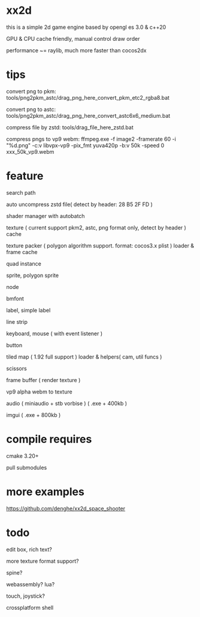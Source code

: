 # xx2d

this is a simple 2d game engine based by opengl es 3.0 & c++20

GPU & CPU cache friendly, manual control draw order

performance ~= raylib, much more faster than cocos2dx

# tips

convert png to pkm:
tools/png2pkm_astc/drag_png_here_convert_pkm_etc2_rgba8.bat

convert png to astc:
tools/png2pkm_astc/drag_png_here_convert_astc6x6_medium.bat

compress file by zstd:
tools/drag_file_here_zstd.bat

compress pngs to vp9 webm:
ffmpeg.exe -f image2 -framerate 60 -i "%d.png" -c:v libvpx-vp9 -pix_fmt yuva420p -b:v 50k -speed 0 xxx_50k_vp9.webm


# feature

search path

auto uncompress zstd file( detect by header: 28 B5 2F FD )

shader manager with autobatch

texture ( current support pkm2, astc, png format only, detect by header ) cache

texture packer ( polygon algorithm support. format: cocos3.x plist ) loader & frame cache

quad instance

sprite, polygon sprite

node

bmfont

label, simple label

line strip

keyboard, mouse ( with event listener )

button

tiled map ( 1.92 full support ) loader & helpers( cam, util funcs )

scissors

frame buffer ( render texture )

vp9 alpha webm to texture

audio ( miniaudio + stb vorbise ) ( .exe + 400kb )

imgui ( .exe + 800kb )

# compile requires

cmake 3.20+

pull submodules

# more examples

https://github.com/denghe/xx2d_space_shooter

# todo

edit box, rich text?

more texture format support?

spine?

webassembly? lua? 

touch, joystick?

crossplatform shell
